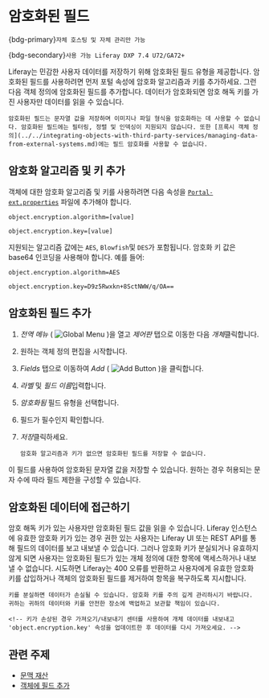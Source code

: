 # 암호화된 필드

{bdg-primary}`자체 호스팅 및 자체 관리만 가능`

{bdg-secondary}`사용 가능 Liferay DXP 7.4 U72/GA72+`

Liferay는 민감한 사용자 데이터를 저장하기 위해 암호화된 필드 유형을 제공합니다. 암호화된 필드를 사용하려면 먼저 포털 속성에 암호화 알고리즘과 키를 추가하세요. 그런 다음 객체 정의에 암호화된 필드를 추가합니다. 데이터가 암호화되면 암호 해독 키를 가진 사용자만 데이터를 읽을 수 있습니다.

```{important}
암호화된 필드는 문자열 값을 저장하며 이미지나 파일 형식을 암호화하는 데 사용할 수 없습니다. 암호화된 필드에는 필터링, 정렬 및 인덱싱이 지원되지 않습니다. 또한 [프록시 객체 정의](../../integrating-objects-with-third-party-services/managing-data-from-external-systems.md)에는 필드 암호화를 사용할 수 없습니다.
```

## 암호화 알고리즘 및 키 추가

객체에 대한 암호화 알고리즘 및 키를 사용하려면 다음 속성을 [`Portal-ext.properties`](../../../../installation-and-upgrades/reference/portal-properties.md) 파일에 추가해야 합니다.

```properties
object.encryption.algorithm=[value]

object.encryption.key=[value]
```

지원되는 알고리즘 값에는 `AES`, `Blowfish`및 `DES`가 포함됩니다. 암호화 키 값은 base64 인코딩을 사용해야 합니다. 예를 들어:

```properties
object.encryption.algorithm=AES

object.encryption.key=D9z5Rwxkn+8SctNWW/q/OA==
```

## 암호화된 필드 추가

1. *전역 메뉴* ( ![Global Menu](../../../../images/icon-applications-menu.png) )을 열고 *제어판* 탭으로 이동한 다음 *개체*클릭합니다.

1. 원하는 객체 정의 편집을 시작합니다.

1. *Fields* 탭으로 이동하여 *Add* ( ![Add Button](../../../../images/icon-add.png) )을 클릭합니다.

1. *라벨* 및 *필드 이름*입력합니다.

1. *암호화됨* 필드 유형을 선택합니다.

1. 필드가 필수인지 확인합니다.

1. *저장*클릭하세요.

   ```{note}
   암호화 알고리즘과 키가 없으면 암호화된 필드를 저장할 수 없습니다.
   ```

이 필드를 사용하여 암호화된 문자열 값을 저장할 수 있습니다. 원하는 경우 허용되는 문자 수에 따라 필드 제한을 구성할 수 있습니다.

## 암호화된 데이터에 접근하기

암호 해독 키가 있는 사용자만 암호화된 필드 값을 읽을 수 있습니다. Liferay 인스턴스에 유효한 암호화 키가 있는 경우 권한 있는 사용자는 Liferay UI 또는 REST API를 통해 필드의 데이터를 보고 내보낼 수 있습니다. 그러나 암호화 키가 분실되거나 유효하지 않게 되면 사용자는 암호화된 필드가 있는 개체 정의에 대한 항목에 액세스하거나 내보낼 수 없습니다. 시도하면 Liferay는 400 오류를 반환하고 사용자에게 유효한 암호화 키를 삽입하거나 객체의 암호화된 필드를 제거하여 항목을 복구하도록 지시합니다.

```{important}
키를 분실하면 데이터가 손실될 수 있습니다. 암호화 키를 주의 깊게 관리하시기 바랍니다. 귀하는 귀하의 데이터와 키를 안전한 장소에 백업하고 보관할 책임이 있습니다.

<!-- 키가 손상된 경우 가져오기/내보내기 센터를 사용하여 개체 데이터를 내보내고 'object.encryption.key' 속성을 업데이트한 후 데이터를 다시 가져오세요. -->
```

## 관련 주제

* [문맥 재산](../../../../installation-and-upgrades/reference/portal-properties.md)
* [객체에 필드 추가](./adding-fields-to-objects.md)
